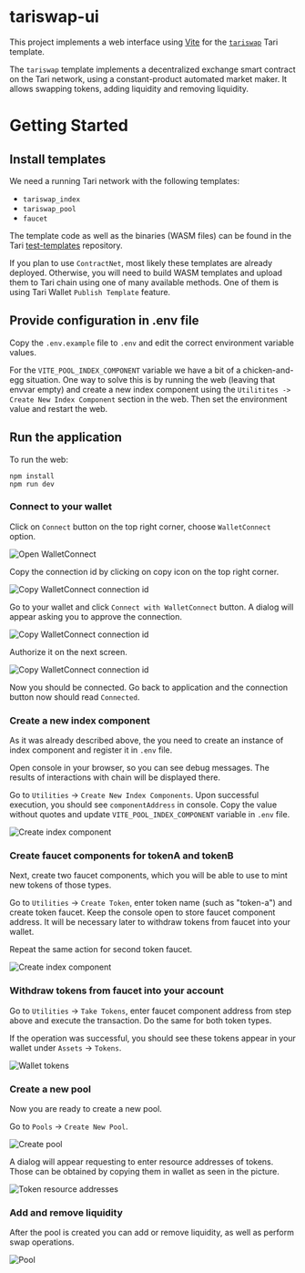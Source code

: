 # tariswap-ui

This project implements a web interface using [Vite](https://vitejs.de) for the [`tariswap`](https://github.com/tari-project/test-templates) Tari template.

The `tariswap` template implements a decentralized exchange smart contract on the Tari network, using a constant-product automated market maker. It allows swapping tokens, adding liquidity and removing liquidity.

# Getting Started

## Install templates

We need a running Tari network with the following templates:
* `tariswap_index`
* `tariswap_pool`
* `faucet`

The template code as well as the binaries (WASM files) can be found in the Tari [test-templates](https://github.com/tari-project/test-templates/tree/main/templates/tariswap/templates) repository.

If you plan to use `ContractNet`, most likely these templates are already deployed.
Otherwise, you will need to build WASM templates and upload them to Tari chain using one of many available methods. One of them is using Tari Wallet `Publish Template` feature.

## Provide configuration in .env file

Copy the `.env.example` file to `.env` and edit the correct environment variable values.

For the `VITE_POOL_INDEX_COMPONENT` variable we have a bit of a chicken-and-egg situation. One way to solve this is by running the web (leaving that envvar empty) and create a new index component using the `Utilitites -> Create New Index Component` section in the web. Then set the environment value and restart the web.

## Run the application

To run the web:
```shell
npm install
npm run dev
```

### Connect to your wallet

Click on `Connect` button on the top right corner, choose `WalletConnect` option.

![Open WalletConnect](docs/wallet-connect-1.png)

Copy the connection id by clicking on copy icon on the top right corner.

![Copy WalletConnect connection id](docs/wallet-connect-2.png)

Go to your wallet and click `Connect with WalletConnect` button.
A dialog will appear asking you to approve the connection.

![Copy WalletConnect connection id](docs/wallet-connect-3.png)

Authorize it on the next screen.

![Copy WalletConnect connection id](docs/wallet-connect-4.png)

Now you should be connected. Go back to application and the connection button now should read `Connected`.

### Create a new index component

As it was already described above, the you need to create an instance of index component and register it in `.env` file.

Open console in your browser, so you can see debug messages. The results of interactions with chain will be displayed there.

Go to `Utilities` -> `Create New Index Components`. Upon successful execution, you should see `componentAddress` in console. Copy the value without quotes and update `VITE_POOL_INDEX_COMPONENT` variable in `.env` file.

![Create index component](docs/create-new-index-component.png)

### Create faucet components for tokenA and tokenB

Next, create two faucet components, which you will be able to use to mint new tokens of those types.

Go to `Utilities` -> `Create Token`, enter token name (such as "token-a") and create token faucet. Keep the console open to store faucet component address. It will be necessary later to withdraw tokens from faucet into your wallet.

Repeat the same action for second token faucet.

![Create index component](docs/create-token-faucet.png)

### Withdraw tokens from faucet into your account

Go to `Utilities` -> `Take Tokens`, enter faucet component address from step above and execute the transaction. Do the same for both token types.

If the operation was successful, you should see these tokens appear in your wallet under `Assets` -> `Tokens`.

![Wallet tokens](docs/wallet-tokens.png)

### Create a new pool

Now you are ready to create a new pool.

Go to `Pools` -> `Create New Pool`.

![Create pool](docs/create-pool.png)

A dialog will appear requesting to enter resource addresses of tokens. Those can be obtained by copying them in wallet as seen in the picture.

![Token resource addresses](docs/token-resource-addresses.png)

### Add and remove liquidity

After the pool is created you can add or remove liquidity, as well as perform swap operations.

![Pool](docs/pool.png)
